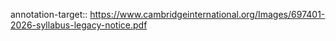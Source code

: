 annotation-target:: https://www.cambridgeinternational.org/Images/697401-2026-syllabus-legacy-notice.pdf